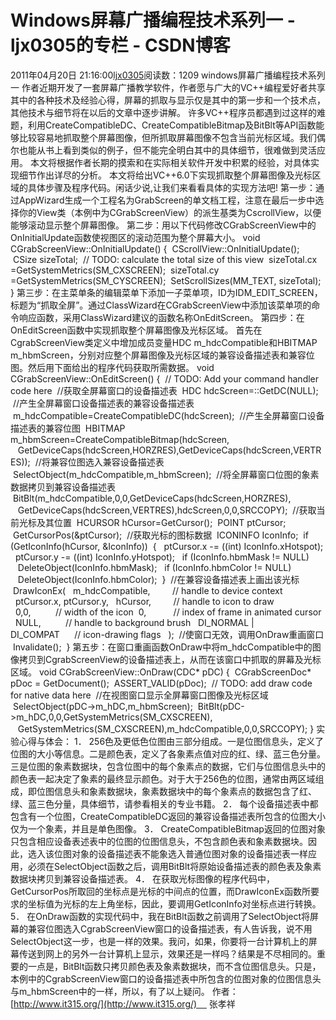 # Windows屏幕广播编程技术系列一 - ljx0305的专栏 - CSDN博客
2011年04月20日 21:16:00[ljx0305](https://me.csdn.net/ljx0305)阅读数：1209
windows屏幕广播编程技术系列一
作者近期开发了一套屏幕广播教学软件，作者愿与广大的VC++编程爱好者共享其中的各种技术及经验心得，屏幕的抓取与显示仅是其中的第一步和一个技术点，其他技术与细节将在以后的文章中逐步讲解。
许多VC++程序员都遇到过这样的难题，利用CreateCompatibleDC、CreateCompatibleBitmap及BitBlt等API函数能够比较容易地抓取整个屏幕图像，但所抓取屏幕图像不包含当前光标区域。我们偶尔也能从书上看到类似的例子，但不能完全明白其中的具体细节，很难做到灵活应用。
本文将根据作者长期的摸索和在实际相关软件开发中积累的经验，对具体实现细节作出详尽的分析。
本文将给出VC++6.0下实现抓取整个屏幕图像及光标区域的具体步骤及程序代码。闲话少说,让我们来看看具体的实现方法吧!
第一步：通过AppWizard生成一个工程名为GrabScreen的单文档工程，注意在最后一步中选择你的View类（本例中为CGrabScreenView）的派生基类为CscrollView，以便能够滚动显示整个屏幕图像。
第二步：用以下代码修改CGrabScreenView中的OnInitialUpdate函数使视图区的滚动范围为整个屏幕大小。
void CGrabScreenView::OnInitialUpdate()
{
 CScrollView::OnInitialUpdate();
 CSize sizeTotal;
 // TODO: calculate the total size of this view
 sizeTotal.cx =GetSystemMetrics(SM_CXSCREEN);
 sizeTotal.cy =GetSystemMetrics(SM_CYSCREEN);
 SetScrollSizes(MM_TEXT, sizeTotal);
}
第三步：在主菜单条的编辑菜单下添加一子菜单项，ID为IDM_EDIT_SCREEN，标题为“抓取全屏”。通过ClassWizard在CGrabScreenView中添加该菜单项的命令响应函数，采用ClassWizard建议的函数名称OnEditScreen。
第四步：在OnEditScreen函数中实现抓取整个屏幕图像及光标区域。
首先在CgrabScreenView类定义中增加成员变量HDC m_hdcCompatible和HBITMAP m_hbmScreen，分别对应整个屏幕图像及光标区域的兼容设备描述表和兼容位图。然后用下面给出的程序代码获取所需数据。
void CGrabScreenView::OnEditScreen() 
{
 // TODO: Add your command handler code here
 //获取全屏幕窗口的设备描述表
 HDC hdcScreen=::GetDC(NULL);
 //产生全屏幕窗口设备描述表的兼容设备描述表
 m_hdcCompatible=CreateCompatibleDC(hdcScreen);
 //产生全屏幕窗口设备描述表的兼容位图
 HBITMAP m_hbmScreen=CreateCompatibleBitmap(hdcScreen,
   GetDeviceCaps(hdcScreen,HORZRES),GetDeviceCaps(hdcScreen,VERTRES));
 //将兼容位图选入兼容设备描述表
 SelectObject(m_hdcCompatible,m_hbmScreen);
 //将全屏幕窗口位图的象素数据拷贝到兼容设备描述表
 BitBlt(m_hdcCompatible,0,0,GetDeviceCaps(hdcScreen,HORZRES),
   GetDeviceCaps(hdcScreen,VERTRES),hdcScreen,0,0,SRCCOPY);
 //获取当前光标及其位置
 HCURSOR hCursor=GetCursor();
 POINT ptCursor;
 GetCursorPos(&ptCursor);
 //获取光标的图标数据
 ICONINFO IconInfo;
 if (GetIconInfo(hCursor, &IconInfo))
 {
  ptCursor.x -= ((int) IconInfo.xHotspot);
  ptCursor.y -= ((int) IconInfo.yHotspot);
  if (IconInfo.hbmMask != NULL)
   DeleteObject(IconInfo.hbmMask);
  if (IconInfo.hbmColor != NULL)
   DeleteObject(IconInfo.hbmColor);
 }
 //在兼容设备描述表上画出该光标
 DrawIconEx(
  m_hdcCompatible,         // handle to device context 
  ptCursor.x, ptCursor.y,
  hCursor,         // handle to icon to draw 
  0,0,          // width of the icon 
 0,           // index of frame in animated cursor 
  NULL,          // handle to background brush 
  DI_NORMAL | DI_COMPAT      // icon-drawing flags 
  );
 //使窗口无效，调用OnDraw重画窗口 
 Invalidate(); 
}
第五步：在窗口重画函数OnDraw中将m_hdcCompatible中的图像拷贝到CgrabScreenView的设备描述表上，从而在该窗口中抓取的屏幕及光标区域。
void CGrabScreenView::OnDraw(CDC* pDC)
{
 CGrabScreenDoc* pDoc = GetDocument();
 ASSERT_VALID(pDoc);
 // TODO: add draw code for native data here
 //在视图窗口显示全屏幕窗口图像及光标区域
 SelectObject(pDC->m_hDC,m_hbmScreen);
 BitBlt(pDC->m_hDC,0,0,GetSystemMetrics(SM_CXSCREEN),
   GetSystemMetrics(SM_CXSCREEN),m_hdcCompatible,0,0,SRCCOPY);
}
实验心得与体会：
1． 256色及更低色位图由三部分组成。一是位图信息头，定义了位图的大小等信息。二是颜色表，定义了各象素点值对应的红、绿、蓝三色分量。三是位图的象素数据块，包含位图中的每个象素点的数据，它们与位图信息头中的颜色表一起决定了象素的最终显示颜色。对于大于256色的位图，通常由两区域组成，即位图信息头和象素数据块，象素数据块中的每个象素点的数据包含了红、绿、蓝三色分量，具体细节，请参看相关的专业书籍。
2． 每个设备描述表中都包含有一个位图，CreateCompatibleDC返回的兼容设备描述表所包含的位图大小仅为一个象素，并且是单色图像。
3． CreateCompatibleBitmap返回的位图对象只包含相应设备表述表中的位图的位图信息头，不包含颜色表和象素数据块。因此，选入该位图对象的设备描述表不能象选入普通位图对象的设备描述表一样应用，必须在SelectObject函数之后，调用BitBlt将原始设备描述表的颜色表及象素数据块拷贝到兼容设备描述表。
4． 在获取光标图像的程序代码中，GetCursorPos所取回的坐标点是光标的中间点的位置，而DrawIconEx函数所要求的坐标值为光标的左上角坐标，因此，要调用GetIconInfo对坐标点进行转换。
5． 在OnDraw函数的实现代码中，我在BitBlt函数之前调用了SelectObject将屏幕的兼容位图选入CgrabScreenView窗口的设备描述表，有人告诉我，说不用SelectObject这一步，也是一样的效果。我问，如果，你要将一台计算机上的屏幕传送到网上的另外一台计算机上显示，效果还是一样吗？结果是不尽相同的。重要的一点是，BitBlt函数只拷贝颜色表及象素数据块，而不含位图信息头。只是，本例中的CgrabScreenView窗口的设备描述表中所包含的位图对象的位图信息头与m_hbmScreen中的一样，所以，有了以上疑问。
作者：[http://www.it315.org/](http://www.it315.org/)     张孝祥
